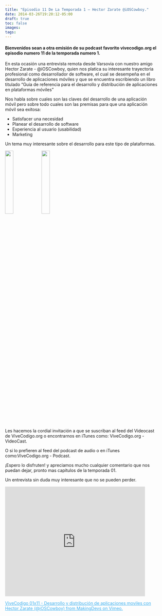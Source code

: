 ```yaml
---
title: "Episodio 11 De La Temporada 1 – Hector Zarate @iOSCowboy."
date: 2014-03-26T19:20:12-05:00
draft: true
toc: false
images:
tags:
---
```


<h4>Bienvenidos sean a otra emisión de su podcast favorito vivecodigo.org el episodio numero 11 de la temporada numero 1.</h4>

En esta ocasión una entrevista remota desde Varsovia con nuestro amigo Hector Zarate - @iOSCowboy, quien nos platica su interesante trayectoria profesional como desarrollador de software, el cual se desempeña en el desarrollo de aplicaciones móviles y que se encuentra escribiendo un libro titulado “Guia de referencia para el desarrollo y distribución de aplicaciones en plataformas móviles”

Nos habla sobre cuales son las claves del desarrollo de una aplicación móvil pero sobre todo cuales son las premisas para que una aplicación móvil sea exitosa:

+ Satisfacer una necesidad
+ Planear el desarrollo de software
+ Experiencia al usuario (usabilidad)
+ Marketing

Un tema muy interesante sobre el desarrollo para este tipo de plataformas.

<img src="http://vivecodigo.org/images/uno.jpg" style="width: 23%;"></img> <img src="http://vivecodigo.org/images/dos.jpg" style="width: 23%;"></img>

Les hacemos la cordial invitación a que se suscriban al feed del Videocast de ViveCodigo.org o encontrarnos en iTunes como: ViveCodigo.org - VideoCast.

O si lo prefieren al feed del podcast de audio o en iTunes como:ViveCodigo.org - Podcast.

¡Espero lo disfruten! y apreciamos mucho cualquier comentario que nos puedan dejar, pronto mas capítulos de la temporada 01.

Un entrevista sin duda muy interesante que no se pueden perder.

<iframe src="https://player.vimeo.com/video/90047678?h=1d382254dd" width="460" height="360" allowfullscreen="" frameborder="0"></iframe>

<a style="color: #3eb0ef;" href="https://vimeo.com/90047678" target="_blank"> ViveCodigo 01x11 - Desarrollo y distribución de aplicaciones moviles con Hector Zarate (@iOSCowboy) from MakingDevs on Vimeo.</a>
